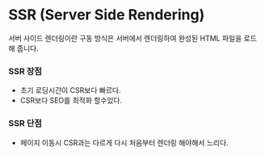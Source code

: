 # SSR (Server Side Rendering)
  서버 사이드 렌더링이란 구동 방식은 서버에서 렌더링하여 완성된 HTML 파일을 로드해 줍니다.

### SSR 장점
  - 초기 로딩시갼이 CSR보다 빠르다.
  - CSR보다 SEO를 최적화 할수있다.

### SSR 단점
  - 페이지 이동시 CSR과는 다르게 다시 처음부터 렌더링 해야해서 느리다.